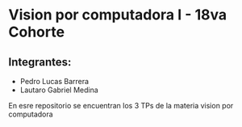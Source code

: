# Vision por computadora I - 18va Cohorte

## Integrantes:
- Pedro Lucas Barrera
- Lautaro Gabriel Medina

En esre repositorio se encuentran los 3 TPs de la materia vision por computadora
